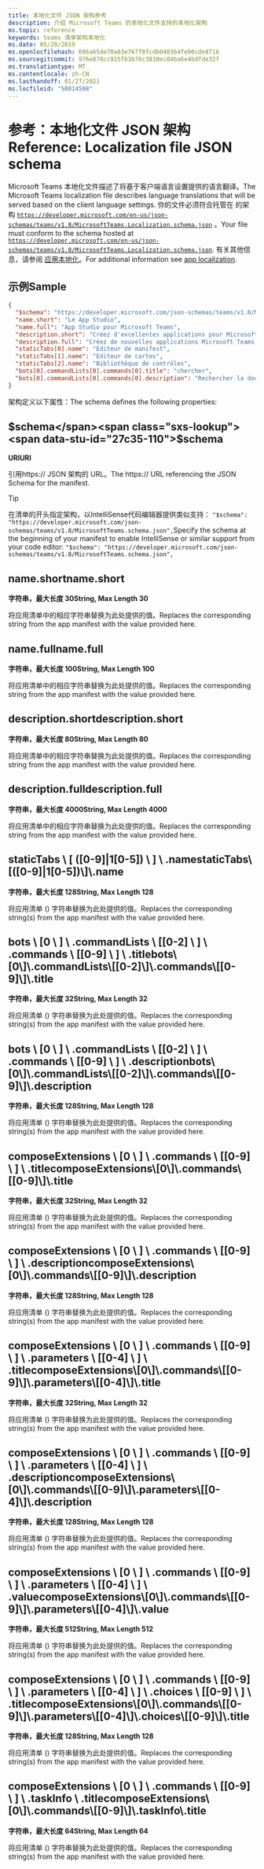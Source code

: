 ```yaml
---
title: 本地化文件 JSON 架构参考
description: 介绍 Microsoft Teams 的本地化文件支持的本地化架构
ms.topic: reference
keywords: teams 清单架构本地化
ms.date: 05/20/2019
ms.openlocfilehash: 696a65de70a63e767f8fcdb040364fe90cde8716
ms.sourcegitcommit: 976e870cc925f61b76c3830ec04ba6e4bdfde32f
ms.translationtype: MT
ms.contentlocale: zh-CN
ms.lasthandoff: 01/27/2021
ms.locfileid: "50014598"
---
```

# <a name="reference-localization-file-json-schema"></a><span data-ttu-id="27c35-104">参考：本地化文件 JSON 架构</span><span class="sxs-lookup"><span data-stu-id="27c35-104">Reference: Localization file JSON schema</span></span>

<span data-ttu-id="27c35-105">Microsoft Teams 本地化文件描述了将基于客户端语言设置提供的语言翻译。</span><span class="sxs-lookup"><span data-stu-id="27c35-105">The Microsoft Teams localization file describes language translations that will be served based on the client language settings.</span></span> <span data-ttu-id="27c35-106">你的文件必须符合托管在 的架构 [`https://developer.microsoft.com/en-us/json-schemas/teams/v1.8/MicrosoftTeams.Localization.schema.json`](https://developer.microsoft.com/en-us/json-schemas/teams/v1.8/MicrosoftTeams.Localization.schema.json) 。</span><span class="sxs-lookup"><span data-stu-id="27c35-106">Your file must conform to the schema hosted at [`https://developer.microsoft.com/en-us/json-schemas/teams/v1.8/MicrosoftTeams.Localization.schema.json`](https://developer.microsoft.com/en-us/json-schemas/teams/v1.8/MicrosoftTeams.Localization.schema.json).</span></span> <span data-ttu-id="27c35-107">有关其他信息，请参阅 [应用本地化](~/concepts/build-and-test/apps-localization.md)。</span><span class="sxs-lookup"><span data-stu-id="27c35-107">For additional information see [app localization](~/concepts/build-and-test/apps-localization.md).</span></span>

## <a name="sample"></a><span data-ttu-id="27c35-108">示例</span><span class="sxs-lookup"><span data-stu-id="27c35-108">Sample</span></span>

```json
{
  "$schema": "https://developer.microsoft.com/json-schemas/teams/v1.8/MicrosoftTeams.schema.json",
  "name.short": "Le App Studio",
  "name.full": "App Studio pour Microsoft Teams",
  "description.short": "Créez d'excellentes applications pour Microsoft Teams avec App Studio.",
  "description.full": "Créez de nouvelles applications Microsoft Teams, concevez et prévisualisez des cartes bot, et explorez la documentation avec App Studio.",
  "staticTabs[0].name": "Editeur de manifest",
  "staticTabs[1].name": "Editeur de cartes",
  "staticTabs[2].name": "Bibliothèque de contrôles",
  "bots[0].commandLists[0].commands[0].title": "chercher",
  "bots[0].commandLists[0].commands[0].description": "Rechercher la documentation Teams pertinente"
}
```

<span data-ttu-id="27c35-109">架构定义以下属性：</span><span class="sxs-lookup"><span data-stu-id="27c35-109">The schema defines the following properties:</span></span>

## <a name="schema"></a><span data-ttu-id="27c35-110">$schema</span><span class="sxs-lookup"><span data-stu-id="27c35-110">$schema</span></span>

<span data-ttu-id="27c35-111">**URI**</span><span class="sxs-lookup"><span data-stu-id="27c35-111">**URI**</span></span>

<span data-ttu-id="27c35-112">引用https:// JSON 架构的 URL。</span><span class="sxs-lookup"><span data-stu-id="27c35-112">The https:// URL referencing the JSON Schema for the manifest.</span></span>

> [!TIP]
> <span data-ttu-id="27c35-113">在清单的开头指定架构，以IntelliSense代码编辑器提供类似支持： `"$schema": "https://developer.microsoft.com/json-schemas/teams/v1.8/MicrosoftTeams.schema.json",`</span><span class="sxs-lookup"><span data-stu-id="27c35-113">Specify the schema at the beginning of your manifest to enable IntelliSense or similar support from your code editor: `"$schema": "https://developer.microsoft.com/json-schemas/teams/v1.8/MicrosoftTeams.schema.json",`</span></span>

## <a name="nameshort"></a><span data-ttu-id="27c35-114">name.short</span><span class="sxs-lookup"><span data-stu-id="27c35-114">name.short</span></span>

<span data-ttu-id="27c35-115">**字符串，最大长度 30**</span><span class="sxs-lookup"><span data-stu-id="27c35-115">**String, Max Length 30**</span></span>

<span data-ttu-id="27c35-116">将应用清单中的相应字符串替换为此处提供的值。</span><span class="sxs-lookup"><span data-stu-id="27c35-116">Replaces the corresponding string from the app manifest with the value provided here.</span></span>

## <a name="namefull"></a><span data-ttu-id="27c35-117">name.full</span><span class="sxs-lookup"><span data-stu-id="27c35-117">name.full</span></span>

<span data-ttu-id="27c35-118">**字符串，最大长度 100**</span><span class="sxs-lookup"><span data-stu-id="27c35-118">**String, Max Length 100**</span></span>

<span data-ttu-id="27c35-119">将应用清单中的相应字符串替换为此处提供的值。</span><span class="sxs-lookup"><span data-stu-id="27c35-119">Replaces the corresponding string from the app manifest with the value provided here.</span></span>

## <a name="descriptionshort"></a><span data-ttu-id="27c35-120">description.short</span><span class="sxs-lookup"><span data-stu-id="27c35-120">description.short</span></span>

<span data-ttu-id="27c35-121">**字符串，最大长度 80**</span><span class="sxs-lookup"><span data-stu-id="27c35-121">**String, Max Length 80**</span></span>

<span data-ttu-id="27c35-122">将应用清单中的相应字符串替换为此处提供的值。</span><span class="sxs-lookup"><span data-stu-id="27c35-122">Replaces the corresponding string from the app manifest with the value provided here.</span></span>

## <a name="descriptionfull"></a><span data-ttu-id="27c35-123">description.full</span><span class="sxs-lookup"><span data-stu-id="27c35-123">description.full</span></span>

<span data-ttu-id="27c35-124">**字符串，最大长度 4000**</span><span class="sxs-lookup"><span data-stu-id="27c35-124">**String, Max Length 4000**</span></span>

<span data-ttu-id="27c35-125">将应用清单中的相应字符串替换为此处提供的值。</span><span class="sxs-lookup"><span data-stu-id="27c35-125">Replaces the corresponding string from the app manifest with the value provided here.</span></span>

## <a name="statictabs0-910-5name"></a><span data-ttu-id="27c35-126">staticTabs \\ [ ([0-9]|1[0-5]) \\ ] \\ .name</span><span class="sxs-lookup"><span data-stu-id="27c35-126">staticTabs\\[([0-9]|1[0-5])\\]\\.name</span></span>

<span data-ttu-id="27c35-127">**字符串，最大长度 128**</span><span class="sxs-lookup"><span data-stu-id="27c35-127">**String, Max Length 128**</span></span>

<span data-ttu-id="27c35-128">将应用清单 () 字符串替换为此处提供的值。</span><span class="sxs-lookup"><span data-stu-id="27c35-128">Replaces the corresponding string(s) from the app manifest with the value provided here.</span></span>

## <a name="bots0commandlists0-2commands0-9title"></a><span data-ttu-id="27c35-129">bots \\ [0 \\ ] \\ .commandLists \\ [[0-2] \\ ] \\ .commands \\ [[0-9] \\ ] \\ .title</span><span class="sxs-lookup"><span data-stu-id="27c35-129">bots\\[0\\]\\.commandLists\\[[0-2]\\]\\.commands\\[[0-9]\\]\\.title</span></span>

<span data-ttu-id="27c35-130">**字符串，最大长度 32**</span><span class="sxs-lookup"><span data-stu-id="27c35-130">**String, Max Length 32**</span></span>

<span data-ttu-id="27c35-131">将应用清单 () 字符串替换为此处提供的值。</span><span class="sxs-lookup"><span data-stu-id="27c35-131">Replaces the corresponding string(s) from the app manifest with the value provided here.</span></span>

## <a name="bots0commandlists0-2commands0-9description"></a><span data-ttu-id="27c35-132">bots \\ [0 \\ ] \\ .commandLists \\ [[0-2] \\ ] \\ .commands \\ [[0-9] \\ ] \\ .description</span><span class="sxs-lookup"><span data-stu-id="27c35-132">bots\\[0\\]\\.commandLists\\[[0-2]\\]\\.commands\\[[0-9]\\]\\.description</span></span>

<span data-ttu-id="27c35-133">**字符串，最大长度 128**</span><span class="sxs-lookup"><span data-stu-id="27c35-133">**String, Max Length 128**</span></span>

<span data-ttu-id="27c35-134">将应用清单 () 字符串替换为此处提供的值。</span><span class="sxs-lookup"><span data-stu-id="27c35-134">Replaces the corresponding string(s) from the app manifest with the value provided here.</span></span>

## <a name="composeextensions0commands0-9title"></a><span data-ttu-id="27c35-135">composeExtensions \\ [0 \\ ] \\ .commands \\ [[0-9] \\ ] \\ .title</span><span class="sxs-lookup"><span data-stu-id="27c35-135">composeExtensions\\[0\\]\\.commands\\[[0-9]\\]\\.title</span></span>

<span data-ttu-id="27c35-136">**字符串，最大长度 32**</span><span class="sxs-lookup"><span data-stu-id="27c35-136">**String, Max Length 32**</span></span>

<span data-ttu-id="27c35-137">将应用清单 () 字符串替换为此处提供的值。</span><span class="sxs-lookup"><span data-stu-id="27c35-137">Replaces the corresponding string(s) from the app manifest with the value provided here.</span></span>

## <a name="composeextensions0commands0-9description"></a><span data-ttu-id="27c35-138">composeExtensions \\ [0 \\ ] \\ .commands \\ [[0-9] \\ ] \\ .description</span><span class="sxs-lookup"><span data-stu-id="27c35-138">composeExtensions\\[0\\]\\.commands\\[[0-9]\\]\\.description</span></span>

<span data-ttu-id="27c35-139">**字符串，最大长度 128**</span><span class="sxs-lookup"><span data-stu-id="27c35-139">**String, Max Length 128**</span></span>

<span data-ttu-id="27c35-140">将应用清单 () 字符串替换为此处提供的值。</span><span class="sxs-lookup"><span data-stu-id="27c35-140">Replaces the corresponding string(s) from the app manifest with the value provided here.</span></span>

## <a name="composeextensions0commands0-9parameters0-4title"></a><span data-ttu-id="27c35-141">composeExtensions \\ [0 \\ ] \\ .commands \\ [[0-9] \\ ] \\ .parameters \\ [[0-4] \\ ] \\ .title</span><span class="sxs-lookup"><span data-stu-id="27c35-141">composeExtensions\\[0\\]\\.commands\\[[0-9]\\]\\.parameters\\[[0-4]\\]\\.title</span></span>

<span data-ttu-id="27c35-142">**字符串，最大长度 32**</span><span class="sxs-lookup"><span data-stu-id="27c35-142">**String, Max Length 32**</span></span>

<span data-ttu-id="27c35-143">将应用清单 () 字符串替换为此处提供的值。</span><span class="sxs-lookup"><span data-stu-id="27c35-143">Replaces the corresponding string(s) from the app manifest with the value provided here.</span></span>

## <a name="composeextensions0commands0-9parameters0-4description"></a><span data-ttu-id="27c35-144">composeExtensions \\ [0 \\ ] \\ .commands \\ [[0-9] \\ ] \\ .parameters \\ [[0-4] \\ ] \\ .description</span><span class="sxs-lookup"><span data-stu-id="27c35-144">composeExtensions\\[0\\]\\.commands\\[[0-9]\\]\\.parameters\\[[0-4]\\]\\.description</span></span>

<span data-ttu-id="27c35-145">**字符串，最大长度 128**</span><span class="sxs-lookup"><span data-stu-id="27c35-145">**String, Max Length 128**</span></span>

<span data-ttu-id="27c35-146">将应用清单 () 字符串替换为此处提供的值。</span><span class="sxs-lookup"><span data-stu-id="27c35-146">Replaces the corresponding string(s) from the app manifest with the value provided here.</span></span>

## <a name="composeextensions0commands0-9parameters0-4value"></a><span data-ttu-id="27c35-147">composeExtensions \\ [0 \\ ] \\ .commands \\ [[0-9] \\ ] \\ .parameters \\ [[0-4] \\ ] \\ .value</span><span class="sxs-lookup"><span data-stu-id="27c35-147">composeExtensions\\[0\\]\\.commands\\[[0-9]\\]\\.parameters\\[[0-4]\\]\\.value</span></span>

<span data-ttu-id="27c35-148">**字符串，最大长度 512**</span><span class="sxs-lookup"><span data-stu-id="27c35-148">**String, Max Length 512**</span></span>

<span data-ttu-id="27c35-149">将应用清单 () 字符串替换为此处提供的值。</span><span class="sxs-lookup"><span data-stu-id="27c35-149">Replaces the corresponding string(s) from the app manifest with the value provided here.</span></span>

## <a name="composeextensions0commands0-9parameters0-4choices0-9title"></a><span data-ttu-id="27c35-150">composeExtensions \\ [0 \\ ] \\ .commands \\ [[0-9] \\ ] \\ .parameters \\ [[0-4] \\ ] \\ .choices \\ [[0-9] \\ ] \\ .title</span><span class="sxs-lookup"><span data-stu-id="27c35-150">composeExtensions\\[0\\]\\.commands\\[[0-9]\\]\\.parameters\\[[0-4]\\]\\.choices\\[[0-9]\\]\\.title</span></span>

<span data-ttu-id="27c35-151">**字符串，最大长度 128**</span><span class="sxs-lookup"><span data-stu-id="27c35-151">**String, Max Length 128**</span></span>

<span data-ttu-id="27c35-152">将应用清单 () 字符串替换为此处提供的值。</span><span class="sxs-lookup"><span data-stu-id="27c35-152">Replaces the corresponding string(s) from the app manifest with the value provided here.</span></span>

## <a name="composeextensions0commands0-9taskinfotitle"></a><span data-ttu-id="27c35-153">composeExtensions \\ [0 \\ ] \\ .commands \\ [[0-9] \\ ] \\ .taskInfo \\ .title</span><span class="sxs-lookup"><span data-stu-id="27c35-153">composeExtensions\\[0\\]\\.commands\\[[0-9]\\]\\.taskInfo\\.title</span></span>

<span data-ttu-id="27c35-154">**字符串，最大长度 64**</span><span class="sxs-lookup"><span data-stu-id="27c35-154">**String, Max Length 64**</span></span>

<span data-ttu-id="27c35-155">将应用清单 () 字符串替换为此处提供的值。</span><span class="sxs-lookup"><span data-stu-id="27c35-155">Replaces the corresponding string(s) from the app manifest with the value provided here.</span></span>
